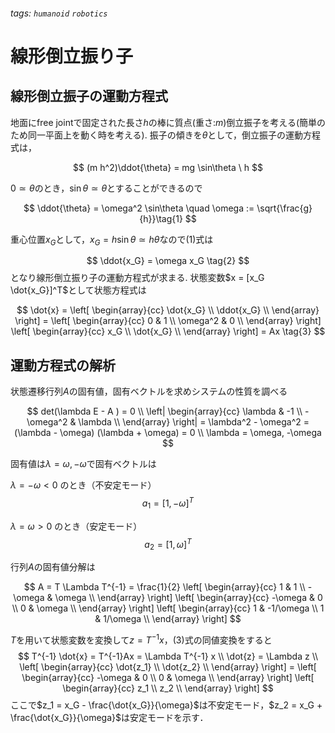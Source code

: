 ###### tags: `humanoid` `robotics` 
# 線形倒立振り子

## 線形倒立振子の運動方程式

地面にfree jointで固定された長さ$h$の棒に質点(重さ:$m$)倒立振子を考える(簡単のため同一平面上を動く時を考える). 振子の傾きを$\theta$として，倒立振子の運動方程式は，

$$
(m h^2)\ddot{\theta} = mg \sin\theta \ h
$$

$0 \simeq \theta$のとき，$\sin\theta \simeq \theta$とすることができるので

$$
\ddot{\theta} = \omega^2 \sin\theta \quad  \omega := \sqrt{\frac{g}{h}}\tag{1}
$$

重心位置$x_G$として，$x_G = h \sin\theta \simeq h\theta$なので(1)式は

$$
\ddot{x_G} = \omega x_G \tag{2}
$$
となり線形倒立振り子の運動方程式が求まる.
状態変数$x = [x_G \dot{x_G}]^T$として状態方程式は

$$
\dot{x} =
\left[
    \begin{array}{cc}
    \dot{x_G} \\
    \ddot{x_G} \\
    \end{array}
\right] =
\left[
    \begin{array}{cc}
    0 & 1 \\
    \omega^2 & 0 \\
    \end{array}
\right]
\left[
    \begin{array}{cc}
    x_G \\
    \dot{x_G} \\
    \end{array}
\right] =
Ax \tag{3}
$$

## 運動方程式の解析

状態遷移行列$A$の固有値，固有ベクトルを求めシステムの性質を調べる

$$
det(\lambda E - A ) = 0 \\
\left|
    \begin{array}{cc}
    \lambda & -1 \\
    -\omega^2 & \lambda \\
    \end{array}
\right|
= \lambda^2 - \omega^2 = (\lambda - \omega) (\lambda + \omega) = 0 \\
\lambda = \omega, -\omega
$$

固有値は$\lambda = \omega, -\omega$で固有ベクトルは

$\lambda = -\omega < 0$ のとき（不安定モード）
$$a_1 = [1, -\omega]^T$$

$\lambda = \omega > 0$ のとき（安定モード）
$$a_2 = [1, \omega]^T$$

行列$A$の固有値分解は

$$
A = T \Lambda T^{-1}
= \frac{1}{2}
\left[
    \begin{array}{cc}
    1 & 1 \\
    -\omega & \omega \\
    \end{array}
\right]
\left[
    \begin{array}{cc}
    -\omega & 0 \\
    0 & \omega \\
    \end{array}
\right]
\left[
    \begin{array}{cc}
    1 & -1/\omega \\
    1 &  1/\omega \\
    \end{array}
\right]
$$

$T$を用いて状態変数を変換して$z = T^{-1}x$，(3)式の同値変換をすると
$$
T^{-1} \dot{x} = T^{-1}Ax = \Lambda T^{-1} x \\
\dot{z} = \Lambda z \\
\left[
    \begin{array}{cc}
    \dot{z_1} \\
    \dot{z_2} \\
    \end{array}
\right] =
\left[
    \begin{array}{cc}
    -\omega & 0 \\
    0 & \omega \\
    \end{array}
\right]
\left[
    \begin{array}{cc}
    z_1 \\
    z_2 \\
    \end{array}
\right]
$$
ここで$z_1 = x_G - \frac{\dot{x_G}}{\omega}$は不安定モード，$z_2 = x_G + \frac{\dot{x_G}}{\omega}$は安定モードを示す．
